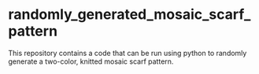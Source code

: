 # randomly_generated_mosaic_scarf_pattern
This repository contains a code that can be run using python to randomly generate a two-color, knitted mosaic scarf pattern.

